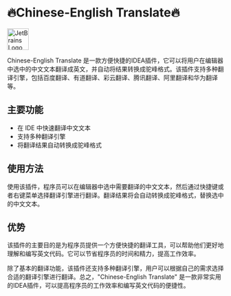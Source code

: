 # 🔥Chinese-English Translate🔥

<img src="https://resources.jetbrains.com/storage/products/company/brand/logos/IntelliJ_IDEA.png?_ga=2.77687581.824672057.1676132227-2062244792.1619167823&_gl=1*qv22ce*_ga*MjA2MjI0NDc5Mi4xNjE5MTY3ODIz*_ga_9J976DJZ68*MTY3Njg2ODU4MC42Mi4xLjE2NzY4Njg2ODcuNjAuMC4w" alt="JetBrains Logo" width="50"/>


Chinese-English Translate 是一款方便快捷的IDEA插件，它可以将用户在编辑器中选中的中文文本翻译成英文，并自动将结果转换成驼峰格式。该插件支持多种翻译引擎，包括百度翻译、有道翻译、彩云翻译、腾讯翻译、阿里翻译和华为翻译等。

## 主要功能 

- 在 IDE 中快速翻译中文文本
- 支持多种翻译引擎
- 将翻译结果自动转换成驼峰格式

## 使用方法

使用该插件，程序员可以在编辑器中选中需要翻译的中文文本，然后通过快捷键或者右键菜单选择翻译引擎进行翻译。翻译结果将会自动转换成驼峰格式，替换选中的中文文本。

## 优势

该插件的主要目的是为程序员提供一个方便快捷的翻译工具，可以帮助他们更好地理解和编写英文代码。它可以节省程序员的时间和精力，提高工作效率。

除了基本的翻译功能，该插件还支持多种翻译引擎，用户可以根据自己的需求选择合适的翻译引擎进行翻译。总之，"Chinese-English Translate" 是一款非常实用的IDEA插件，可以提高程序员的工作效率和编写英文代码的便捷性。